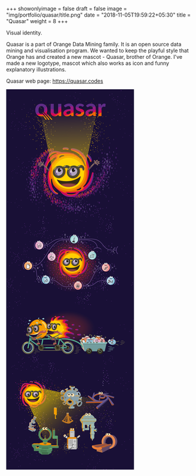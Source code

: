 +++
showonlyimage = false
draft = false
image = "img/portfolio/quasar/title.png"
date = "2018-11-05T19:59:22+05:30"
title = "Quasar"
weight = 8
+++

Visual identity.
<!--more-->

Quasar is a part of Orange Data Mining family. It is an open source data mining and visualisation program. We wanted to keep the playful style that Orange has and created a new mascot - Quasar, brother of Orange. I've made a new logotype, mascot which also works as icon and funny explanatory illustrations.

Quasar web page: https://quasar.codes

![Quasar](/img/portfolio/quasar/quasar_all_illustrations.png)
